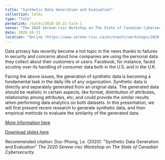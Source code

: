 ```yaml
---
title: "Synthetic Data Generation and Evaluation"
collection: talks
type: "Talk"
permalink: /talks/2020-10-21-talk-1
venue: "The 2020 Serene-risc Workshop on The State of Canadian Cybersecurity"
date: 2020-10-21
location: "Online (https://www.serene-risc.ca/en/events/workshops/2020-serene-risc-workshop)"
---
```


Data privacy has recently become a hot topic in the news thanks to failures in security and concerns about how companies are using the personal data they collect about their customers or users. Facebook, for instance, faced scrutiny over its handling of consumer data both in the U.S. and in the U.K.

Facing the above issues, the generation of synthetic data is becoming a fundamental task in the daily life of any organization. Synthetic data is directly and separately generated from an original data. The generated data should be realistic in certain aspects, like format, distribution of attributes, relationship among attributes, etc; and could provide the similar results when performing data analytics on both datasets. In this presentation, we will first present recent research to generate synthetic data, and then empirical methods to evaluate the similarity of the generated data.

[More information here](https://konnect.serene-risc.ca/2021/05/27/synthetic-data-generation-and-evaluation/)

[Download slides here](http://dple.github.io/files/blockchain-in-fintech.pdf)

Recommended citation: Duc-Phong, Le. (2020). "Synthetic Data Generation and Evaluation" <i>The 2020 Serene-risc Workshop on The State of Canadian Cybersecurity</i>. 


